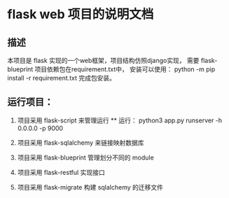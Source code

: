 # flask web 项目的说明文档

## 描述

本项目是 flask 实现的一个web框架，项目结构仿照django实现， 需要 flask-blueprint
项目依赖包在requirement.txt中， 安装可以使用： python -m pip install -r requirement.txt 完成包安装。



## 运行项目：

1. 项目采用 flask-script 来管理运行
	** 运行： python3 app.py runserver -h 0.0.0.0 -p 9000

2. 项目采用 flask-sqlalchemy 来链接映射数据库
3. 项目采用 flask-blueprint 管理划分不同的 module
4. 项目采用 flask-restful 实现接口
5. 项目采用 flask-migrate 构建 sqlalchemy 的迁移文件